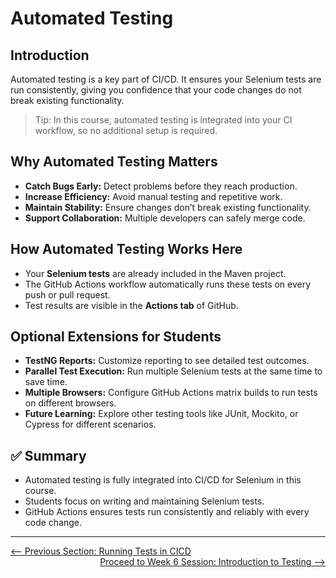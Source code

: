 # Automated Testing

## Introduction

Automated testing is a key part of CI/CD. It ensures your Selenium tests are run consistently, giving you confidence that your code changes do not break existing functionality.

> Tip: In this course, automated testing is integrated into your CI workflow, so no additional setup is required.

## Why Automated Testing Matters

- **Catch Bugs Early:** Detect problems before they reach production.  
- **Increase Efficiency:** Avoid manual testing and repetitive work.  
- **Maintain Stability:** Ensure changes don’t break existing functionality.  
- **Support Collaboration:** Multiple developers can safely merge code.

## How Automated Testing Works Here

- Your **Selenium tests** are already included in the Maven project.  
- The GitHub Actions workflow automatically runs these tests on every push or pull request.  
- Test results are visible in the **Actions tab** of GitHub.

## Optional Extensions for Students

- **TestNG Reports:** Customize reporting to see detailed test outcomes.  
- **Parallel Test Execution:** Run multiple Selenium tests at the same time to save time.  
- **Multiple Browsers:** Configure GitHub Actions matrix builds to run tests on different browsers.  
- **Future Learning:** Explore other testing tools like JUnit, Mockito, or Cypress for different scenarios.

## ✅ Summary

- Automated testing is fully integrated into CI/CD for Selenium in this course.  
- Students focus on writing and maintaining Selenium tests.  
- GitHub Actions ensures tests run consistently and reliably with every code change.

---

<div style="width: 100%">
<a href='running-tests-in-CICD.md'><-- Previous Section: Running Tests in CICD</a>
<div align="right"><a href='../6-introduction-to-testing/index.md'> Proceed to Week 6 Session: Introduction to Testing --></a></div>
</div>
